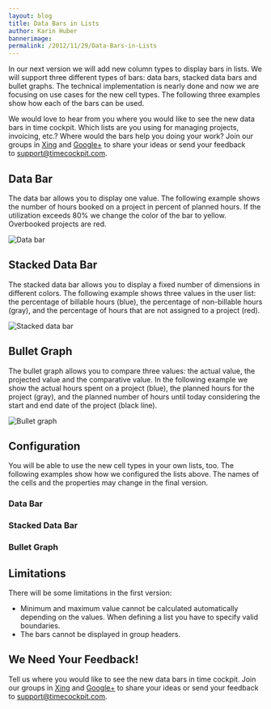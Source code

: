 ```yaml
---
layout: blog
title: Data Bars in Lists
author: Karin Huber
bannerimage: 
permalink: /2012/11/29/Data-Bars-in-Lists
---
```


<p xmlns="http://www.w3.org/1999/xhtml">In our next version we will add new column types to display bars in lists. We will support three different types of bars: data bars, stacked data bars and bullet graphs. The technical implementation is nearly done and now we are focusing on use cases for the new cell types. The following three examples show how each of the bars can be used.</p><p xmlns="http://www.w3.org/1999/xhtml">We would love to hear from you where you would like to see the new data bars in time cockpit. Which lists are you using for managing projects, invoicing, etc.? Where would the bars help you doing your work? Join our groups in <a href="https://www.xing.com/net/timecockpit/ideen-vorschlage-feedback-468148/data-bars-in-listen-42821285/42821285/save/#42821285" target="_blank">Xing</a> and <a href="https://plus.google.com/u/0/100277396048641818309/posts/2ceH1z6TJeo" target="_blank">Google+</a> to share your ideas or send your feedback to <a href="mailto:support@timecockpit.com">support@timecockpit.com</a>.</p><h2 xmlns="http://www.w3.org/1999/xhtml">Data Bar</h2><p xmlns="http://www.w3.org/1999/xhtml">The data bar allows you to display one value. The following example shows the number of hours booked on a project in percent of planned hours. If the utilization exceeds 80% we change the color of the bar to yellow. Overbooked projects are red.</p><p xmlns="http://www.w3.org/1999/xhtml">
  <img src="{{site.baseurl}}images/blog/2012/11/DataBar.png" alt="Data bar" title="Data bar" />
</p><h2 xmlns="http://www.w3.org/1999/xhtml">Stacked Data Bar</h2><p xmlns="http://www.w3.org/1999/xhtml">The stacked data bar allows you to display a fixed number of dimensions in different colors. The following example shows three values in the user list: the percentage of billable hours (blue), the percentage of non-billable hours (gray), and the percentage of hours that are not assigned to a project (red).</p><p xmlns="http://www.w3.org/1999/xhtml">
  <img src="{{site.baseurl}}images/blog/2012/11/StackedDataBar.png" alt="Stacked data bar" title="Stacked data bar" />
</p><h2 xmlns="http://www.w3.org/1999/xhtml">Bullet Graph</h2><p xmlns="http://www.w3.org/1999/xhtml">The bullet graph allows you to compare three values: the actual value, the projected value and the comparative value. In the following example we show the actual hours spent on a project (blue), the planned hours for the project (gray), and the planned number of hours until today considering the start and end date of the project (black line).</p><p xmlns="http://www.w3.org/1999/xhtml">
  <img src="{{site.baseurl}}images/blog/2012/11/BulletGraph.png" alt="Bullet graph" title="Bullet graph" />
</p><h2 xmlns="http://www.w3.org/1999/xhtml">Configuration</h2><p xmlns="http://www.w3.org/1999/xhtml">You will be able to use the new cell types in your own lists, too. The following examples show how we configured the lists above. The names of the cells and the properties may change in the final version.</p><h3 xmlns="http://www.w3.org/1999/xhtml">Data Bar</h3><f:function name="Composite.Web.Html.SyntaxHighlighter" xmlns:f="http://www.composite.net/ns/function/1.0">
  <f:param name="SourceCode" value=" &lt;DataBarCell Value=&quot;=Current.Utilization&quot; Minimum=&quot;0&quot; Maximum=&quot;125&quot; Width=&quot;200&quot; &#xA;    NumberFormatPattern=&quot;'Utilization:' #,##0 '%'&quot;&#xA;    ValueBrush=&quot;=:Iif(Current.Utilization &gt; 100, '#d24b1e', :Iif(Current.Utilization &gt; 80, '#ffcc00', '#25a0da'))&quot; &#xA;    Header=&quot;Hours Spent [%]&quot; /&gt;" xmlns:f="http://www.composite.net/ns/function/1.0" />
  <f:param name="CodeType" value="xml" xmlns:f="http://www.composite.net/ns/function/1.0" />
</f:function><h3 xmlns="http://www.w3.org/1999/xhtml">Stacked Data Bar</h3><f:function name="Composite.Web.Html.SyntaxHighlighter" xmlns:f="http://www.composite.net/ns/function/1.0">
  <f:param name="SourceCode" value=" &lt;StackedDataBarCell Minimum=&quot;0&quot; Maximum=&quot;100&quot; Width=&quot;250&quot; NumberFormatPattern=&quot;0.00 '%'&quot; Header=&quot;Billable / Not Billable / No Project Assigned&quot;&gt;&#xA;    &lt;StackedDataBarItem Value=&quot;=Current.HoursBillable / (Current.HoursBillable + Current.HoursNotBillable + Current.HoursWithoutProject) * 100&quot; /&gt;&#xA;    &lt;StackedDataBarItem Value=&quot;=Current.HoursNotBillable / (Current.HoursBillable + Current.HoursNotBillable + Current.HoursWithoutProject) * 100&quot; /&gt;&#xA;    &lt;StackedDataBarItem Value=&quot;=Current.HoursWithoutProject / (Current.HoursBillable + Current.HoursNotBillable + Current.HoursWithoutProject) * 100&quot; ValueBrush=&quot;#d24b1e&quot; /&gt;&#xA; &lt;/StackedDataBarCell&gt;" xmlns:f="http://www.composite.net/ns/function/1.0" />
  <f:param name="CodeType" value="xml" xmlns:f="http://www.composite.net/ns/function/1.0" />
</f:function><h3 xmlns="http://www.w3.org/1999/xhtml">Bullet Graph</h3><f:function name="Composite.Web.Html.SyntaxHighlighter" xmlns:f="http://www.composite.net/ns/function/1.0">
  <f:param name="SourceCode" value=" &lt;BulletGraphCell Value=&quot;=Current.SpentHours&quot; ProjectedValue=&quot;=Current.BudgetInHours&quot; ComparativeValue=&quot;=Current.PlannedHoursUntilToday&quot;&#xA;    Minimum=&quot;0&quot; Maximum=&quot;1000&quot; Width=&quot;200&quot; &#xA;    NumberFormatPattern=&quot;0.00&quot;&#xA;    Header=&quot;Hours Spent&quot; /&gt;" xmlns:f="http://www.composite.net/ns/function/1.0" />
  <f:param name="CodeType" value="xml" xmlns:f="http://www.composite.net/ns/function/1.0" />
</f:function><h2 xmlns="http://www.w3.org/1999/xhtml">Limitations</h2><p xmlns="http://www.w3.org/1999/xhtml">There will be some limitations in the first version:</p><ul xmlns="http://www.w3.org/1999/xhtml">
  <li>Minimum and maximum value cannot be calculated automatically depending on the values. When defining a list you have to specify valid boundaries.</li>
  <li>The bars cannot be displayed in group headers.</li>
</ul><h2 xmlns="http://www.w3.org/1999/xhtml">We Need Your Feedback!</h2><p xmlns="http://www.w3.org/1999/xhtml">Tell us where you would like to see the new data bars in time cockpit. Join our groups in <a href="https://www.xing.com/net/timecockpit/ideen-vorschlage-feedback-468148/data-bars-in-listen-42821285/42821285/save/#42821285" target="_blank">Xing</a> and <a href="https://plus.google.com/u/0/100277396048641818309/posts/2ceH1z6TJeo" target="_blank">Google+</a> to share your ideas or send your feedback to <a href="mailto:support@timecockpit.com">support@timecockpit.com</a>.</p>